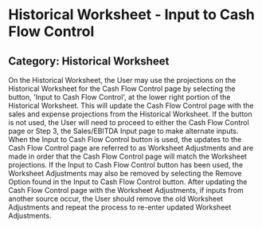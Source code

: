 # Historical Worksheet - Input to Cash Flow Control
## Category: Historical Worksheet
On the Historical Worksheet, the User may use the projections on the Historical Worksheet for the Cash Flow Control page by selecting the button, 'Input to Cash Flow Control', at the lower right portion of the Historical Worksheet. This will update the Cash Flow Control page with the sales and expense projections from the Historical Worksheet. If the button is not used, the User will need to proceed to either the Cash Flow Control page or Step 3, the Sales/EBITDA Input page to make alternate inputs.
When the Input to Cash Flow Control button is used, the updates to the Cash Flow Control page are referred to as Worksheet Adjustments and are made in order that the Cash Flow Control page will match the Worksheet projections.
If the Input to Cash Flow Control button has been used, the Worksheet Adjustments may also be removed by selecting the Remove Option found in the Input to Cash Flow Control button.
After updating the Cash Flow Control page with the Worksheet Adjustments, if inputs from another source occur, the User should remove the old Worksheet Adjustments and repeat the process to re-enter updated Worksheet Adjustments.
